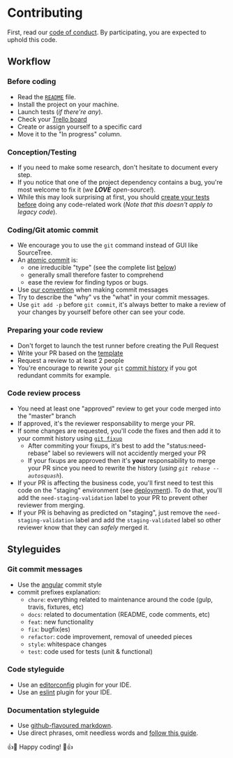 # Contributing

First, read our [code of conduct](CODE_OF_CONDUCT.md). By participating, you are expected to uphold this code.

## Workflow

### Before coding
- Read the [`README`](/README.md) file.
- Install the project on your machine.
- Launch tests (_if there're any_).
- Check your [Trello board](https://trello.com/nomadeducation)
- Create or assign yourself to a specific card
- Move it to the "In progress" column.

### Conception/Testing
- If you need to make some research, don't hesitate to document every step.
- If you notice that one of the project dependency contains a bug, you're most welcome to fix it (_we **LOVE** open-source!_). 
- While this may look surprising at first, you should [create your tests
before](http://sd.jtimothyking.com/2006/07/11/twelve-benefits-of-writing-unit-tests-first/) doing any code-related work (_Note that this doesn't apply to legacy code_).

### Coding/Git atomic commit
- We encourage you to use the `git` command instead of GUI like SourceTree.
- An [atomic commit](https://seesparkbox.com/foundry/atomic_commits_with_git) is:
  - one irreducible "type" (see the complete list [below](#git-commit-messages))
  - generally small therefore faster to comprehend
  - ease the review for finding typos or bugs.
- Use [our convention](https://github.com/nomadeducation/adam/wiki/Utilisation-de-github#convention-git) when making commit messages
- Try to describe the "why" vs the "what" in your commit messages.
- Use `git add -p` before `git commit`, it's always better to make a review of your changes by yourself before other can see your code.

### Preparing your code review
- Don't forget to launch the test runner before creating the Pull Request
- Write your PR based on the [template](PULL_REQUEST_TEMPLATE.md)
- Request a review to at least 2 people
- You're encourage to rewrite your `git` [commit history](https://git-scm.com/book/en/v2/Git-Tools-Rewriting-History) if you got redundant commits for example. 

### Code review process
- You need at least one "approved" review to get your code merged into the "master" branch
- If approved, it's the reviewer responsability to merge your PR.
- If some changes are requested, you'll code the fixes and then add it to your commit history using [`git fixup`](http://fle.github.io/git-tip-keep-your-branch-clean-with-fixup-and-autosquash.html)
  - After commiting your fixups, it's best to add the "status:need-rebase" label so reviewers will not accidently merged your PR
  - If your fixups are approved then it's **your** responsability to merge your PR since you need to rewrite the history (_using `git rebase --autosquash`_).
- If your PR is affecting the business code, you'll first need to test this code on the "staging" environment (see [deployment](https://github.com/nomadeducation/adam/wiki/Deployment#staging)). To do that, you'll add the `need-staging-validation` label to your PR to prevent other reviewer from merging.
- If your PR is behaving as predicted on "staging", just remove the `need-staging-validation` label and add the `staging-validated` label so other reviewer know that they can _safely_ merged it.

## Styleguides

### Git commit messages
- Use the [angular](https://github.com/angular/angular.js/blob/master/CONTRIBUTING.md#commit) commit style
- commit prefixes explanation:
  - `chore`: everything related to maintenance around the code (gulp, travis, fixtures, etc)
  - `docs`: related to documentation (README, code comments, etc)
  - `feat`: new functionality
  - `fix`: bugfix(es)
  - `refactor`: code improvement, removal of uneeded pieces
  - `style`: whitespace changes
  - `test`: code used for tests (unit & functional)

### Code styleguide
- Use an [editorconfig](http://editorconfig.org/#download) plugin for your IDE.
- Use an [eslint](http://eslint.org/docs/user-guide/integrations) plugin for your IDE.

### Documentation styleguide
- Use [github-flavoured markdown](https://guides.github.com/features/mastering-markdown/).
- Use direct phrases, omit needless words and [follow this guide](http://www.writethedocs.org/guide/writing/docs-principles/).

:+1::tada: Happy coding! :tada::+1:

